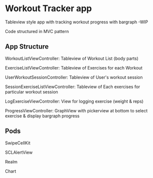 # Workout Tracker app

Tableview style app with tracking workout progress with bargraph -WIP

Code structured in MVC pattern



## App Structure

WorkoutListViewController: Tableview of Workout List (body parts)

ExerciseListViewController: Tableview of Exercises for each Workout

UserWorkoutSessionController: Tableview of User's workout session

SessionExerciseListViewController: Tableview of Each exercises for particular workout session

LogExerciseViewController: View for logging exercise (weight & reps)

ProgressViewController: GraphView with pickerview at bottom to select exercise & display bargraph progress


## Pods

SwipeCellKit

SCLAlertView

Realm

Chart
